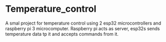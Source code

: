 # Temperature_control
A smal project for temperature control using 2 esp32 microcontrollers and raspberry pi 3 microcomputer.
Raspberry pi acts as server, esp32s sends temperature data tp it and accepts commands from it.
